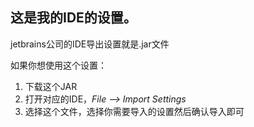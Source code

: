 ## 这是我的IDE的设置。
jetbrains公司的IDE导出设置就是.jar文件

如果你想使用这个设置：

1. 下载这个JAR
2. 打开对应的IDE，*File -\-> Import Settings*
3. 选择这个文件，选择你需要导入的设置然后确认导入即可